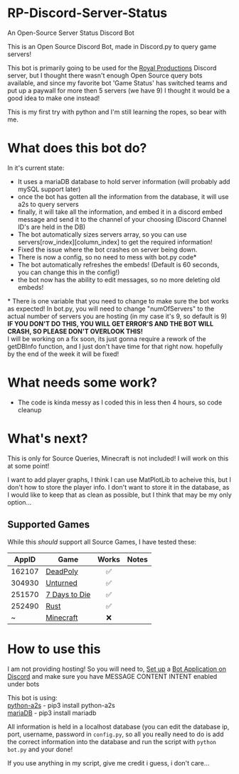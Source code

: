 # RP-Discord-Server-Status
An Open-Source Server Status Discord Bot

This is an Open Source Discord Bot, made in Discord.py to query game servers!

This bot is primarily going to be used for the <a href="https://discord.gg/royal-productions-360541835371741185">Royal Productions</a> Discord server, but I thought there wasn't enough Open Source query bots available, and since my favorite bot 'Game Status' has switched teams and put up a paywall for more then 5 servers (we have 9) I thought it would be a good idea to make one instead!

This is my first try with python and I'm still learning the ropes, so bear with me.

# What does this bot do?
In it's current state:
- It uses a mariaDB database to hold server information (will probably add mySQL support later)
- once the bot has gotten all the information from the database, it will use a2s to query servers
- finally, it will take all the information, and embed it in a discord embed message and send it to the channel of your choosing (Discord Channel ID's are held in the DB)
- The bot automatically sizes servers array, so you can use servers[row_index][column_index] to get the required information!
- Fixed the issue where the bot crashes on server being down.
- There is now a config, so no need to mess with bot.py code*
- The bot automatically refreshes the embeds! (Default is 60 seconds, you can change this in the config!)
- the bot now has the ability to edit messages, so no more deleting old embeds!

\* There is one variable that you need to change to make sure the bot works as expected!
In bot.py, you will need to change "numOfServers" to the actual number of servers you are hosting (in my case it's 9, so default is 9) 
**IF YOU DON'T DO THIS, YOU WILL GET ERROR'S AND THE BOT WILL CRASH, SO PLEASE DON'T OVERLOOK THIS!**  
I will be working on a fix soon, its just gonna require a rework of the getDBInfo function, and I just don't have time for that right now.
hopefully by the end of the week it will be fixed!

# What needs some work?
- The code is kinda messy as I coded this in less then 4 hours, so code cleanup

# What's next?
This is only for Source Queries, Minecraft is not included! I will work on this at some point!

I want to add player graphs, I think I can use MatPlotLib to acheive this, but I don't how to store the player info. I don't want to store it in the database, as I would like to keep that as clean as possible, but I think that may be my only option...

## Supported Games

While this *should* support all Source Games, I have tested these:

AppID | Game | Works | Notes
----- | ---- | :---: | ----
162107 | [DeadPoly](https://store.steampowered.com/app/1621070/) | :white_check_mark: |
304930 | [Unturned](https://store.steampowered.com/app/304930/) | :white_check_mark: |
251570 | [7 Days to Die](http://store.steampowered.com/app/251570) | :white_check_mark: |
252490 | [Rust](http://store.steampowered.com/app/252490/) | :white_check_mark: |
~ | [Minecraft](http://www.minecraft.net/) | :x: |


# How to use this
I am not providing hosting! So you will need to, <a href="https://discordpy.readthedocs.io/en/stable/discord.html">Set up</a> a <a href="https://discord.com/developers/applications">Bot Application on Discord</a> and make sure you have MESSAGE CONTENT INTENT enabled under bots

This bot is using:<br>
<a href="https://github.com/Yepoleb/python-a2s">python-a2s</a> - pip3 install python-a2s<br>
<a href="https://mariadb.com/resources/blog/how-to-connect-python-programs-to-mariadb/">mariaDB</a> - pip3 install mariadb

All information is held in a localhost database (you can edit the database ip, port, username, password in `config.py`, so all you really need to do is add the correct information into the database and run the script with `python bot.py` and your done!

If you use anything in my script, give me credit i guess, i don't care...
